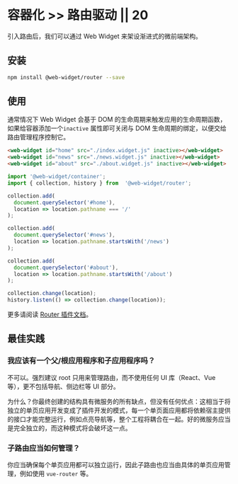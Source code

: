 # 容器化 >> 路由驱动 || 20

引入路由后，我们可以通过 Web Widget 来架设渐进式的微前端架构。

## 安装

```bash
npm install @web-widget/router --save
```

## 使用

通常情况下 Web Widget 会基于 DOM 的生命周期来触发应用的生命周期函数，如果给容器添加一个`inactive` 属性即可关闭与 DOM 生命周期的绑定，以便交给路由管理程序控制它。

```html
<web-widget id="home" src="./index.widget.js" inactive></web-widget>
<web-widget id="news" src="./news.widget.js" inactive></web-widget>
<web-widget id="about" src="./about.widget.js" inactive></web-widget>
```

```js
import '@web-widget/container';
import { collection, history } from  '@web-widget/router';

collection.add(
  document.querySelector('#home'),
  location => location.pathname === '/'
);

collection.add(
  document.querySelector('#news'),
  location => location.pathname.startsWith('/news')
);

collection.add(
  document.querySelector('#about'),
  location => location.pathname.startsWith('/about')
);

collection.change(location);
history.listen(() => collection.change(location));
```

更多请阅读 [Router 插件文档](../../docs/container/plugins/router.md)。

## 最佳实践

### 我应该有一个父/根应用程序和子应用程序吗？

不可以。强烈建议 root 只用来管理路由，而不使用任何 UI 库（React、Vue 等），更不包括导航、侧边栏等 UI 部分。

为什么？你最终创建的结构具有微服务的所有缺点，但没有任何优点：这相当于将独立的单页应用开发变成了插件开发的模式，每一个单页面应用都将依赖宿主提供的接口才能完整运行，例如点亮导航等，整个工程将耦合在一起。好的微服务应当是完全独立的，而这种模式将会破坏这一点。

### 子路由应当如何管理？

你应当确保每个单页应用都可以独立运行，因此子路由也应当由具体的单页应用管理，例如使用 `vue-router` 等。
